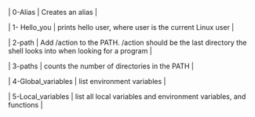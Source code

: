 | 0-Alias | Creates an alias |

| 1- Hello_you | prints hello user, where user is the current Linux user |

| 2-path | Add /action to the PATH. /action should be the last directory the shell looks into when looking for a program |

| 3-paths |  counts the number of directories in the PATH |

| 4-Global_variables | list environment variables |

| 5-Local_variables | list all local variables and environment variables, and functions |

